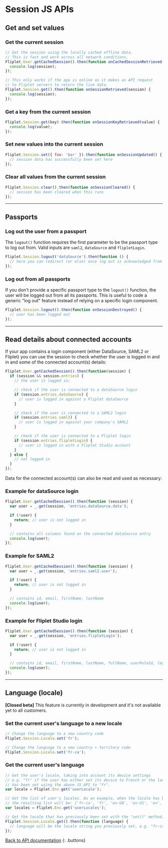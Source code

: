 # Session JS APIs

## Get and set values

### Get the current session

```js
// Get the session using the locally cached offline data.
// This is fast and work across all network conditions.
Fliplet.User.getCachedSession().then(function onCachedSessionRetrieved(session) {
  console.log(session);
});

// This only works if the app is online as it makes an API request
// to Fliplet servers to return the live data.
Fliplet.Session.get().then(function onSessionRetrieved(session) {
  console.log(session);
});
```

### Get a key from the current session

```js
Fliplet.Session.get(key).then(function onSessionKeyRetrieved(value) {
  console.log(value);
});
```

### Set new values into the current session

```js
Fliplet.Session.set({ foo: 'bar' }).then(function onSessionUpdated() {
  // session data has successfully been set here
});
```

### Clear all values from the current session

```js
Fliplet.Session.clear().then(function onSessionCleared() {
  // session has been cleared when this runs
});
```

---

## Passports

### Log out the user from a passport

The `logout()` function requires the first parameter to be the passport type to log out from. Valid inputs are `saml2`, `dataSource` and `flipletLogin`.

```js
Fliplet.Session.logout('dataSource').then(function () {
  // here you can redirect (or else) once log out is acknowledged from the server
});
```

### Log out from all passports

If you don't provide a specific passport type to the `logout()` function, the user will be logged out from all its passports. This is useful to code a generic "log out" feature instead of relying on a specific login component.

```js
Fliplet.Session.logout().then(function onSessionDestroyed() {
  // user has been logged out
});
```

---

## Read details about connected accounts

If your app contains a login component (either DataSource, SAML2 or Fliplet) you can use the session to check whether the user is logged in and in and some of the connected account(s) details:

```js
Fliplet.User.getCachedSession().then(function(session) {
  if (session && session.entries) {
    // the user is logged in;

    // check if the user is connected to a dataSource login
    if (session.entries.dataSource) {
      // user is logged in against a Fliplet dataSource
    }

    // check if the user is connected to a SAML2 login
    if (session.entries.saml2) {
      // user is logged in against your company's SAML2
    }

    // check if the user is connected to a Fliplet login
    if (session.entries.flipletLogin) {
      // user is logged in with a Fliplet Studio account
    }
  } else {
    // not logged in
  }
});
```

Data for the connected account(s) can also be read and used as necessary:

### Example for dataSource login

```js
Fliplet.User.getCachedSession().then(function (session) {
  var user = _.get(session, 'entries.dataSource.data');

  if (!user) {
    return; // user is not logged in
  }

  // contains all columns found on the connected dataSource entry
  console.log(user);
});
```

### Example for SAML2

```js
Fliplet.User.getCachedSession().then(function (session) {
  var user = _.get(session, 'entries.saml2.user');

  if (!user) {
    return; // user is not logged in
  }

  // contains id, email, firstName, lastName
  console.log(user);
});
```

### Example for Fliplet Studio login

```js
Fliplet.User.getCachedSession().then(function (session) {
  var user = _.get(session, 'entries.flipletLogin');

  if (!user) {
    return; // user is not logged in
  }

  // contains id, email, firstName, lastName, fullName, userRoleId, legacyId
  console.log(user);
});
```

---

## Language (locale)

<p class="warning"><strong>[Closed beta]</strong> This feature is currently in development and it's not available yet to all customers.</p>

### Set the current user's language to a new locale

```js
// Change the language to a new country code
Fliplet.Session.Locale.set('fr');

// Change the language to a new country + territory code
Fliplet.Session.Locale.set('fr-ca');
```

### Get the current user's language

```js
// Get the user's locale, taking into account its device settings
// e.g. "fr" if the user has either set its device to French or the language
// has been set using the above JS API to "fr".
var locale = Fliplet.Env.get('userLocale');

// Get the list of user's locales. As an example, when the locale has been set to "fr-ca"
// the resulting list will be: ['fr-ca', 'fr', 'en-GB', 'en-US', 'en', 'it']
var locales = Fliplet.Env.get('userLocales');

// Get the locale that has previously been set with the "set()" method.
Fliplet.Session.Locale.get().then(function (language) {
  // language will be the locale string you previously set, e.g. "fr-ca"
});
```

[Back to API documentation](../API-Documentation.md)
{: .buttons}
